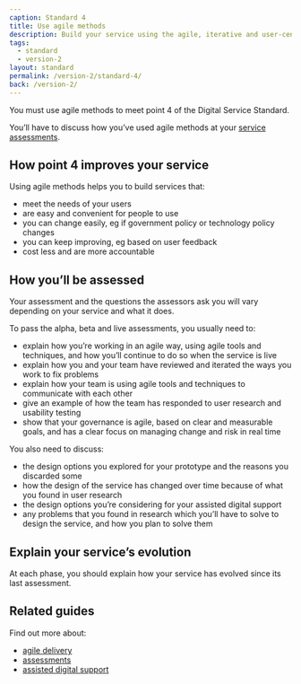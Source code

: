 ```yaml
---
caption: Standard 4
title: Use agile methods
description: Build your service using the agile, iterative and user-centred methods set out in the manual.
tags:
  - standard
  - version-2
layout: standard
permalink: /version-2/standard-4/
back: /version-2/
---
```


You must use agile methods to meet point 4 of the Digital Service Standard.

You’ll have to discuss how you’ve used agile methods at your [service assessments](https://www.gov.uk/service-manual/service-assessments/how-service-assessments-work).

## How point 4 improves your service

Using agile methods helps you to build services that:

- meet the needs of your users
- are easy and convenient for people to use
- you can change easily, eg if government policy or technology policy changes
- you can keep improving, eg based on user feedback
- cost less and are more accountable

## How you’ll be assessed

Your assessment and the questions the assessors ask you will vary depending on your service and what it does.

To pass the alpha, beta and live assessments, you usually need to:

- explain how you’re working in an agile way, using agile tools and techniques, and how you’ll continue to do so when the service is live
- explain how you and your team have reviewed and iterated the ways you work to fix problems
- explain how your team is using agile tools and techniques to communicate with each other
- give an example of how the team has responded to user research and usability testing
- show that your governance is agile, based on clear and measurable goals, and has a clear focus on managing change and risk in real time

You also need to discuss:

- the design options you explored for your prototype and the reasons you discarded some
- how the design of the service has changed over time because of what you found in user research
- the design options you’re considering for your assisted digital support
- any problems that you found in research which you’ll have to solve to design the service, and how you plan to solve them

## Explain your service’s evolution

At each phase, you should explain how your service has evolved since its last assessment.

## Related guides

Find out more about:

- [agile delivery](https://www.gov.uk/service-manual/agile-delivery)
- [assessments](https://www.gov.uk/service-manual/service-assessments)
- [assisted digital support](https://www.gov.uk/service-manual/helping-people-to-use-your-service/assisted-digital-support-introduction)
